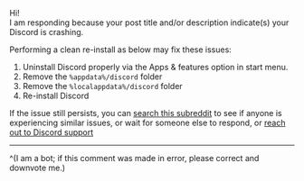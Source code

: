 Hi!  
I am responding because your post title and/or description indicate(s) your Discord is crashing.  

Performing a clean re-install as below may fix these issues:

1. Uninstall Discord properly via the Apps & features option in start menu.
2. Remove the `%appdata%/discord` folder
3. Remove the `%localappdata%/discord` folder
4. Re-install Discord

If the issue still persists, you can [search this subreddit](https://reddit.com/r/discordapp/search?q=&restrict_sr=on&include_over_18=on&sort=relevance&t=all) to see if anyone is experiencing similar issues, or wait for someone else to respond, or [reach out to Discord support](https://dis.gd/support)


- - -

^(I am a bot; if this comment was made in error, please correct and downvote me.)